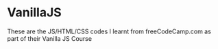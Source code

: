 # VanillaJS
These are the JS/HTML/CSS codes I learnt from freeCodeCamp.com as part of their Vanilla JS Course
